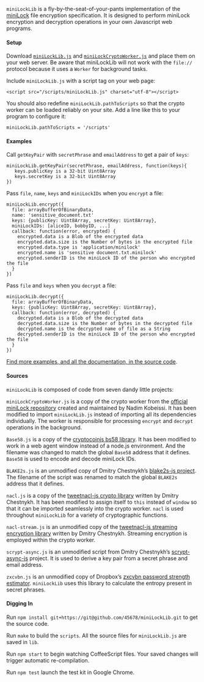 `miniLockLib` is a fly-by-the-seat-of-your-pants implementation of the [miniLock](http://minilock.io/) file encryption specification. It is designed to perform miniLock encryption and decryption operations in your own Javascript web programs.

#### Setup


Download
 [`miniLockLib.js`](https://raw.githubusercontent.com/45678/miniLockLib/master/scripts/miniLockLib.js) and [`miniLockCryptoWorker.js`](https://raw.githubusercontent.com/45678/miniLockLib/master/scripts/miniLockCryptoWorker.js) and place them on your web server. Be aware that miniLockLib will not work with the `file://` protocol because it uses a `Worker` for background tasks.
 
Include `miniLockLib.js` with a script tag on your web page:

```
<script src="/scripts/miniLockLib.js" charset="utf-8"></script>
```

You should also redefine `miniLockLib.pathToScripts` so that the crypto worker can be loaded reliably on your site. Add a line like this to your program to configure it:

```
miniLockLib.pathToScripts = '/scripts'
```

#### Examples

Call `getKeyPair` with `secretPhrase` and `emailAddress` to get a pair of `keys`:

```
miniLockLib.getKeyPair(secretPhrase, emailAddress, function(keys){
   keys.publicKey is a 32-bit Uint8Array
   keys.secretKey is a 32-bit Uint8Array
})
```

Pass `file`, `name`, `keys` and `miniLockIDs` when you `encrypt` a file:

```
miniLockLib.encrypt({
  file: arrayBufferOfBinaryData,
  name: 'sensitive_document.txt'
  keys: {publicKey: Uint8Array, secretKey: Uint8Array},
  miniLockIDs: [aliceID, bobbyID, ...]
  callback: function(error, encrypted) {
    encrypted.data is a Blob of the encrypted data
    encrypted.data.size is the Number of bytes in the encrypted file
    encrypted.data.type is 'application/minilock'
    encrypted.name is 'sensitive document.txt.minilock'
    encrypted.senderID is the miniLock ID of the person who encrypted the file
  }
})
```

Pass `file` and `keys` when you `decrypt` a file:

```
miniLockLib.decrypt({
  file: arrayBufferOfBinaryData,
  keys: {publicKey: Uint8Array, secretKey: Uint8Array},
  callback: function(error, decrypted) {
    decrypted.data is a Blob of the decrypted data
    decrypted.data.size is the Number of bytes in the decrypted file 
    decrypted.name is the decrypted name of file as a String
    decrypted.senderID is the miniLock ID of the person who encrypted the file
  }
})
```

[Find more examples, and all the documentation, in the source code](https://github.com/45678/miniLockLib/blob/master/miniLockLib.coffee).

#### Sources

`miniLockLib` is composed of code from seven dandy little projects:

`miniLockCryptoWorker.js` is a copy of the crypto worker from the [official miniLock repository](https://github.com/kaepora/miniLock) created and maintained by Nadim Kobeissi. It has been modified to import `miniLockLib.js` instead of importing all its dependencies individually. The worker is responsible for processing `encrypt` and `decrypt` operations in the background.

`Base58.js` is a copy of the [cryptocoinjs bs58 library](https://github.com/cryptocoinjs/bs58). It has been modified to work in a web agent window instead of a node.js environment. And the filename was changed to match the global `Base58` address that it defines. `Base58` is used to encode and decode miniLock IDs.

`BLAKE2s.js` is an unmodified copy of Dmitry Chestnykh’s [blake2s-js project](https://github.com/dchest/blake2s-js). The filename of the script was renamed to match the global `BLAKE2s` address that it defines.

`nacl.js` is a copy of the [tweetnacl-js crypto library](https://github.com/dchest/tweetnacl-js) written by Dmitry Chestnykh. It has been modified to assign itself to `this` instead of `window` so that it can be imported seamlessly into the crypto worker. `nacl` is used throughout `miniLockLib` for a variety of cryptographic functions.

`nacl-stream.js` is an unmodified copy of the [tweetnacl-js streaming encryption library](https://github.com/dchest/nacl-stream-js) written by Dmitry Chestnykh. Streaming encryption is employed within the crypto worker.

`scrypt-async.js` is an unmodified script from Dmitry Chestnykh’s [scrypt-async-js](https://github.com/dchest/scrypt-async-js) project. It is used to derive a key pair from a secret phrase and email address. 

`zxcvbn.js` is an unmodified copy of Dropbox’s [zxcvbn password strength estimator](https://github.com/dropbox/zxcvbn). `miniLockLib` uses this library to calculate the entropy present in secret phrases.

#### Digging In

Run `npm install git+https://git@github.com/45678/miniLockLib.git` to get the source code.

Run `make` to build the `scripts`. All the source files for `miniLockLib.js` are saved in `lib`.

Run `npm start` to begin watching CoffeeScript files. Your saved changes will trigger automatic re-compilation.

Run `npm test` launch the test kit in Google Chrome.
